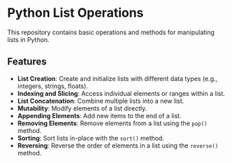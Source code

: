 # Python List Operations

This repository contains basic operations and methods for manipulating lists in Python.

## Features

- **List Creation**: Create and initialize lists with different data types (e.g., integers, strings, floats).
- **Indexing and Slicing**: Access individual elements or ranges within a list.
- **List Concatenation**: Combine multiple lists into a new list.
- **Mutability**: Modify elements of a list directly.
- **Appending Elements**: Add new items to the end of a list.
- **Removing Elements**: Remove elements from a list using the `pop()` method.
- **Sorting**: Sort lists in-place with the `sort()` method.
- **Reversing**: Reverse the order of elements in a list using the `reverse()` method.
